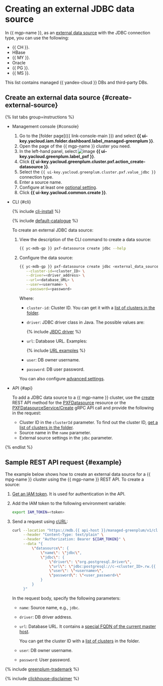 # Creating an external JDBC data source

In {{ mgp-name }}, as an [external data source](../../concepts/external-tables.md#pxf-data-sources) with the JDBC connection type, you can use the following:

* {{ CH }}.
* HBase
* {{ MY }}.
* Oracle
* {{ PG }}.
* {{ MS }}.

This list contains managed {{ yandex-cloud }} DBs and third-party DBs.

## Create an external data source {#create-external-source}

{% list tabs group=instructions %}

- Management console {#console}

   1. Go to the [folder page]({{ link-console-main }}) and select **{{ ui-key.yacloud.iam.folder.dashboard.label_managed-greenplum }}**.
   1. Open the page of the {{ mgp-name }} cluster you need.
   1. In the left-hand panel, select ![image](../../../_assets/console-icons/arrow-right-arrow-left.svg) **{{ ui-key.yacloud.greenplum.label_pxf }}**.
   1. Click **{{ ui-key.yacloud.greenplum.cluster.pxf.action_create-datasource }}**.
   1. Select the `{{ ui-key.yacloud.greenplum.cluster.pxf.value_jdbc }}` connection type.
   1. Enter a source name.
   1. Configure at least one [optional setting](../../concepts/settings-list.md#jdbc-settings).
   1. Click **{{ ui-key.yacloud.common.create }}**.

- CLI {#cli}

   {% include [cli-install](../../../_includes/cli-install.md) %}

   {% include [default-catalogue](../../../_includes/default-catalogue.md) %}

   To create an external JDBC data source:

   1. View the description of the CLI command to create a data source:

      ```bash
      {{ yc-mdb-gp }} pxf-datasource create jdbc --help
      ```

   1. Configure the data source:

      ```bash
      {{ yc-mdb-gp }} pxf-datasource create jdbc <external_data_source_name> \
         --cluster-id=<cluster_ID> \
         --driver=<driver_address> \
         --url=<database_URL> \
         --user=<username> \
         --password=<password>
      ```

      Where:

      * `cluster-id`: Cluster ID. You can get it with a [list of clusters in the folder](../cluster-list.md#list-cluster).
      * `driver`: JDBC driver class in Java. The possible values are:

         {% include [JBDC driver](../../../_includes/mdb/mgp/jdbc-driver.md) %}

      * `url`: Database URL. Examples:

         {% include [URL examples](../../../_includes/mdb/mgp/url-examples.md) %}

      * `user`: DB owner username.
      * `password`: DB user password.

      You can also configure [advanced settings](../../concepts/settings-list.md#jdbc-settings).

- API {#api}

   To add a JDBC data source to a {{ mgp-name }} cluster, use the [create](../../api-ref/PXFDatasource/create.md) REST API method for the [PXFDatasource](../../api-ref/PXFDatasource/index.md) resource or the [PXFDatasourceService/Create](../../api-ref/grpc/pxf_service.md#Create) gRPC API call and provide the following in the request:

   * Cluster ID in the `clusterId` parameter. To find out the cluster ID, [get a list of clusters in the folder](../cluster-list.md#list-clusters).
   * Source name in the `name` parameter.
   * External source settings in the `jdbc` parameter.

{% endlist %}

## Sample REST API request {#example}

The example below shows how to create an external data source for a {{ mpg-name }} cluster using the {{ mgp-name }} REST API. To create a source:

1. [Get an IAM token](../../../iam/operations/index.md#iam-tokens). It is used for authentication in the API.
1. Add the IAM token to the following environment variable:

   ```bash
   export IAM_TOKEN=<token>
   ```

1. Send a request using [cURL](https://curl.haxx.se):

   ```bash
   curl --location "https://mdb.{{ api-host }}/managed-greenplum/v1/clusters/<cluster_ID>/pxf_datasources" \
        --header "Content-Type: text/plain" \
        --header "Authorization: Bearer ${IAM_TOKEN}" \
        --data "{
            \"datasource\": {
                \"name\": \"jdbc\",
                \"jdbc\": {
                    \"driver\": \"org.postgresql.Driver\",
                    \"url\": \"jdbc:postgresql://c-<cluster_ID>.rw.{{ dns-zone }}:{{ port-mpg }}/<DB_name>\",
                    \"user\": \"<username>\",
                    \"password\": \"<user_password>\"
                }
            }
        }"
   ```

   In the request body, specify the following parameters:

   * `name`: Source name, e.g., `jdbc`.
   * `driver`: DB driver address.
   * `url`: Database URL. It contains a [special FQDN of the current master host](../../../managed-postgresql/operations/connect.md#fqdn-master).

      You can get the cluster ID with a [list of clusters](../../../managed-postgresql/operations/cluster-list.md#list-clusters) in the folder.

   * `user`: DB owner username.
   * `password`: User password.

{% include [greenplum-trademark](../../../_includes/mdb/mgp/trademark.md) %}

{% include [clickhouse-disclaimer](../../../_includes/clickhouse-disclaimer.md) %}
